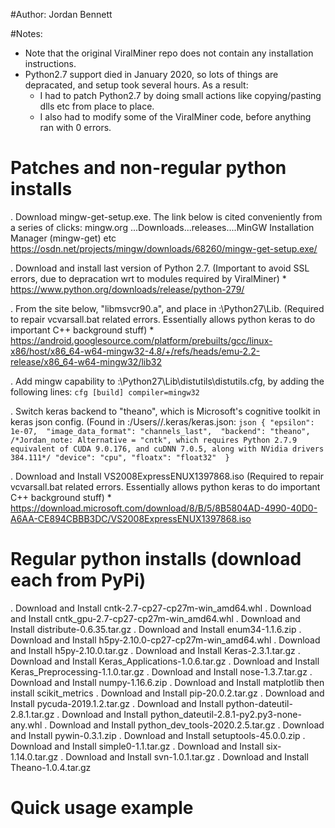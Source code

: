 #Author: Jordan Bennett

#Notes: 
* Note that the original ViralMiner repo does not contain any installation instructions. 
* Python2.7 support died in January 2020, so lots of things are depracated, and setup took several hours. As a result:
	* I had to patch Python2.7 by doing small actions like copying/pasting dlls etc from place to place.
	* I also had to modify some of the ViralMiner code, before anything ran with 0 errors.
 
 
Patches and non-regular python installs
=========
.	Download mingw-get-setup.exe. The link below is cited conveniently from a series of clicks: mingw.org ...Downloads...releases....MinGW Installation Manager (mingw-get) etc
	https://osdn.net/projects/mingw/downloads/68260/mingw-get-setup.exe/

.   Download and install last version of Python 2.7. (Important to avoid SSL errors, due to depracation wrt to modules required by ViralMiner)
	* https://www.python.org/downloads/release/python-279/
	
.	From the site below, "libmsvcr90.a", and place in <C>:\Python27\Lib\. (Required to repair vcvarsall.bat related errors. Essentially allows python keras to do important C++ background stuff)
	* https://android.googlesource.com/platform/prebuilts/gcc/linux-x86/host/x86_64-w64-mingw32-4.8/+/refs/heads/emu-2.2-release/x86_64-w64-mingw32/lib32
	
.	Add mingw capability to <C>:\Python27\Lib\distutils\distutils.cfg, by adding the following lines:
		```cfg
		[build]
		compiler=mingw32
		```

.	Switch keras backend to "theano", which is Microsoft's cognitive toolkit in keras json config. (Found in <C>:/Users/<current-username>/.keras/keras.json:
		```json
		{
				"epsilon": 1e-07, 
				"image_data_format": "channels_last", 
				"backend": "theano", /*Jordan_note: Alternative = "cntk", which requires Python 2.7.9 equivalent of CUDA 9.0.176, and cuDNN 7.0.5, along with NVidia drivers 384.111*/
				"device": "cpu",
				"floatx": "float32" 
		}
		```

.	Download and Install VS2008ExpressENUX1397868.iso (Required to repair vcvarsall.bat related errors. Essentially allows python keras to do important C++ background stuff)
	* https://download.microsoft.com/download/8/B/5/8B5804AD-4990-40D0-A6AA-CE894CBBB3DC/VS2008ExpressENUX1397868.iso


	
Regular python installs (download each from PyPi)
=========
.	Download and Install cntk-2.7-cp27-cp27m-win_amd64.whl
.	Download and Install cntk_gpu-2.7-cp27-cp27m-win_amd64.whl
.	Download and Install distribute-0.6.35.tar.gz
.	Download and Install enum34-1.1.6.zip
.	Download and Install h5py-2.10.0-cp27-cp27m-win_amd64.whl
.	Download and Install h5py-2.10.0.tar.gz
.	Download and Install Keras-2.3.1.tar.gz
.	Download and Install Keras_Applications-1.0.6.tar.gz
.	Download and Install Keras_Preprocessing-1.1.0.tar.gz
.	Download and Install nose-1.3.7.tar.gz
.	Download and Install numpy-1.16.6.zip
.	Download and Install matplotlib then install scikit_metrics
.	Download and Install pip-20.0.2.tar.gz
.	Download and Install pycuda-2019.1.2.tar.gz
.	Download and Install python-dateutil-2.8.1.tar.gz
.	Download and Install python_dateutil-2.8.1-py2.py3-none-any.whl
.	Download and Install python_dev_tools-2020.2.5.tar.gz
.	Download and Install pywin-0.3.1.zip
.	Download and Install setuptools-45.0.0.zip
.	Download and Install simple0-1.1.tar.gz
.	Download and Install six-1.14.0.tar.gz
.	Download and Install svn-1.0.1.tar.gz
.	Download and Install Theano-1.0.4.tar.gz



Quick usage example
=========
